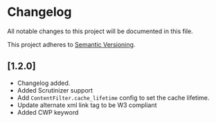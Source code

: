# Changelog

All notable changes to this project will be documented in this file.

This project adheres to [Semantic Versioning](http://semver.org/).

## [1.2.0]

* Changelog added.
* Added Scrutinizer support
* Add `ContentFilter.cache_lifetime` config to set the cache lifetime.
* Update alternate xml link tag to be W3 compliant 
* Added CWP keyword